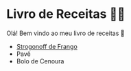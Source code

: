 # Livro de Receitas :man_cook:

Olá! Bem vindo ao meu livro de receitas :wave:

- [Strogonoff de Frango](https://github.com/lucasvurquiza/livro-receitas/blob/master/receitas/strogonoff.md)
- Pavê
- Bolo de Cenoura